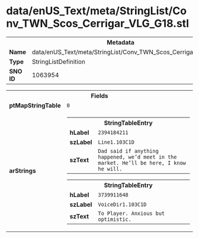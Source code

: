 <h1>data/enUS_Text/meta/StringList/Conv_TWN_Scos_Cerrigar_VLG_G18.stl</h1><table><tr><th colspan="100%">Metadata</th></tr><tr><td><b>Name</b></td><td>data/enUS_Text/meta/StringList/Conv_TWN_Scos_Cerrigar_VLG_G18.stl</td></tr><tr><td><b>Type</b></td><td>StringListDefinition</td></tr><tr><td><b>SNO ID</b></td><td>1063954</td></tr></table>

<table><tr><th colspan="100%">Fields</th></tr><tr><td><b>ptMapStringTable</b></td><td><code>0</code></td></tr><tr><td><b>arStrings</b></td><td><table><tr><th colspan="100%">StringTableEntry</th></tr><tr><td><b>hLabel</b></td><td><code>2394184211</code></td></tr><tr><td><b>szLabel</b></td><td><code>Line1.103C1D</code></td></tr><tr><td><b>szText</b></td><td><code>Dad said if anything happened, we’d meet in the market. He’ll be here, I know he will.</code></td></tr></table>


<table><tr><th colspan="100%">StringTableEntry</th></tr><tr><td><b>hLabel</b></td><td><code>3739911648</code></td></tr><tr><td><b>szLabel</b></td><td><code>VoiceDir1.103C1D</code></td></tr><tr><td><b>szText</b></td><td><code>To Player. Anxious but optimistic. </code></td></tr></table>


</td></tr></table>


